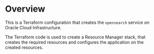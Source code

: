 # Overview 
This is a Terraform configuration that creates the `opensearch` service on Oracle Cloud Infrastructure. 

The Terraform code is used to create a Resource Manager stack, that creates the required resources and configures the application on the created resources.